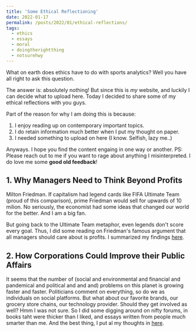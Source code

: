 ```yaml
---
title: 'Some Ethical Reflectioning'
date: 2022-01-17
permalink: /posts/2022/01/ethical-reflections/
tags:
  - ethics
  - essays
  - moral
  - doingtherightthing
  - notsurehwy
---
```


What on earth does ethics have to do with sports analytics? Well you have all right to ask this question.

The answer is: absolutely nothing! But since this is *my* website, and luckily I can decide what to upload here. Today I decided to share some of my ethical reflections with you guys.

Part of the reason for why I am doing this is because:

1. I enjoy reading up on contemporary important topics.
2. I do retain information much better when I put my thought on paper.
3. I needed something to upload on here (I know. Selfish, lazy me..)

Anyways. I hope you find the content engaing in one way or another. PS: Please reach out to me if you want to rage about anything I misinterpreted. I do love me some **good old feedback**!

## 1. Why Managers Need to Think Beyond Profits

Milton Friedman. If capitalism had legend cards like FIFA Ultimate Team (proud of this comparison), prime Friedman would sell for upwards of 10 milion. No seriously, the economist had some ideas that changed our world for the better. And I am a big fan.

But going back to the Ultimate Team metaphor, even legends don't score every goal. Thus, I did some reading on Friedman's famous argument that all managers should care about is profits. I summarized my findings [here](https://github.com/mthesen/mthesen.github.io/blob/master/sources/ethics/Essay.docx).

## 2. How Corporations Could Improve their Public Affairs

It seems that the number of (social and environmental and financial and pandemical and political and and and) problems on this planet is growing faster and faster. Politicians comment on everything, so do we as individuals on social platforms. But what about our favorite brands, our grocery store chains, our technology provider. Should they get involved as well? Hmm I was not sure. So I did some digging around on nifty forums, in books taht were thicker than I liked, and essays written from people much smarter than me. And the best thing, I put al my thoughts in [here](https://github.com/mthesen/mthesen.github.io/blob/master/sources/ethics/Essay2.docx).
